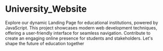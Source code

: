 # University_Website
Explore our dynamic Landing Page for educational institutions, powered by JavaScript. This project showcases modern web development techniques, offering a user-friendly interface for seamless navigation. Contribute to create an engaging online presence for students and stakeholders. Let's shape the future of education together
